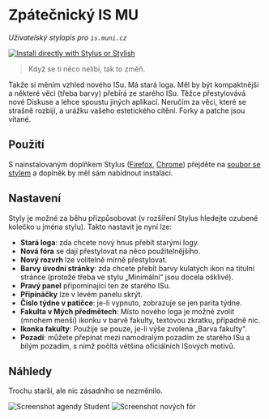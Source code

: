 # Zpátečnický IS MU

*Uživatelský stylopis pro `is.muni.cz`*

[![Install directly with Stylus or Stylish](https://img.shields.io/badge/Nainstalovat%20pomoc%C3%AD-Stylus-00adad.svg)](https://raw.githubusercontent.com/adamatousek/retrograde-is-muni/master/retrograde_is_muni.user.css)

> Když se ti něco nelíbí, tak to změň.

Takže si měním vzhled nového ISu. Má stará loga. Měl by být kompaktnější a
některé věci (třeba barvy) přebírá ze starého ISu. Těžce přestylovává nové
Diskuse a lehce spoustu jiných aplikací. Neručím za věci, které se strašně
rozbijí, a urážku vašeho estetického cítění. Forky a patche jsou vítané.

## Použití

S nainstalovaným doplňkem Stylus
([Firefox](https://addons.mozilla.org/en-US/firefox/addon/styl-us/),
[Chrome](https://chrome.google.com/webstore/detail/stylus/clngdbkpkpeebahjckkjfobafhncgmne/))
přejděte na [soubor se stylem](https://raw.githubusercontent.com/adamatousek/retrograde-is-muni/master/retrograde_is_muni.user.css) a doplněk by měl sám nabídnout instalaci.

## Nastavení

Styly je možné za běhu přizpůsobovat (v rozšíření Stylus hledejte ozubené
kolečko u jména stylu). Takto nastavit je nyní lze:

* **Stará loga**: zda chcete nový hnus přebít starými logy.
* **Nová fóra** se dají přestylovat na něco použitelnějšího.
* **Nový rozvrh** lze volitelně mírně přestylovat.
* **Barvy úvodní stránky**: zda chcete přebít barvy kulatých ikon na titulní
  stránce (protože třeba ve stylu „Minimální“ jsou docela ošklivé).
* **Pravý panel** připomínající ten ze starého ISu.
* **Připínáčky** lze v levém panelu skrýt.
* **Číslo týdne v patičce**: je-li vypnuto, zobrazuje se jen parita týdne.
* **Fakulta v Mých předmětech**: Místo nového loga je možné zvolit (mnohem
  menší) ikonku v barvě fakulty, textovou zkratku, případně nic.
* **Ikonka fakulty**: Použije se pouze, je-li výše zvolena „Barva fakulty“.
* **Pozadí**: můžete přepínat mezi namodralým pozadím ze starého ISu a bílým
  pozadím, s nímž počítá většina oficiálních ISových motivů.

## Náhledy

Trochu starší, ale nic zásadního se nezměnilo.

![Screenshot agendy Student](https://is.muni.cz/www/adamat/public/retro01.png)
![Screenshot nových fór](https://is.muni.cz/www/adamat/public/retro02.png)
